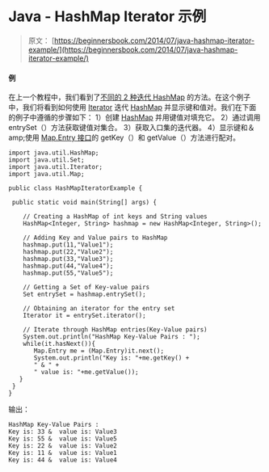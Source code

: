 # Java - HashMap Iterator 示例

> 原文： [https://beginnersbook.com/2014/07/java-hashmap-iterator-example/](https://beginnersbook.com/2014/07/java-hashmap-iterator-example/)

#### 例

在上一个教程中，我们看到了[不同的 2 种迭代 HashMap](https://beginnersbook.com/2013/12/how-to-loop-hashmap-in-java/ "How to loop HashMap in java") 的方法。在这个例子中，我们将看到如何使用 [Iterator](https://beginnersbook.com/2014/06/java-iterator-with-examples/ "Java Iterator with examples") 迭代 [HashMap](https://beginnersbook.com/2013/12/hashmap-in-java-with-example/ "HashMap in Java with Example") 并显示键和值对。我们在下面的例子中遵循的步骤如下：
1）创建 [HashMap](https://docs.oracle.com/javase/7/docs/api/java/util/HashMap.html) 并用键值对填充它。
2）通过调用 entrySet（）方法获取键值对集合。
3）获取入口集的迭代器。
4）显示键和＆amp;使用 [Map.Entry 接口](https://docs.oracle.com/javase/7/docs/api/java/util/Map.Entry.html)的 getKey（）和 getValue（）方法进行配对。

```
import java.util.HashMap;
import java.util.Set;
import java.util.Iterator;
import java.util.Map;

public class HashMapIteratorExample {

 public static void main(String[] args) {

    // Creating a HashMap of int keys and String values
    HashMap<Integer, String> hashmap = new HashMap<Integer, String>();

    // Adding Key and Value pairs to HashMap
    hashmap.put(11,"Value1");
    hashmap.put(22,"Value2");
    hashmap.put(33,"Value3");
    hashmap.put(44,"Value4");
    hashmap.put(55,"Value5");

    // Getting a Set of Key-value pairs
    Set entrySet = hashmap.entrySet();

    // Obtaining an iterator for the entry set
    Iterator it = entrySet.iterator();

    // Iterate through HashMap entries(Key-Value pairs)
    System.out.println("HashMap Key-Value Pairs : ");
    while(it.hasNext()){
       Map.Entry me = (Map.Entry)it.next();
       System.out.println("Key is: "+me.getKey() + 
       " & " + 
       " value is: "+me.getValue());
   }
 }
}
```

输出：

```
HashMap Key-Value Pairs : 
Key is: 33 &  value is: Value3
Key is: 55 &  value is: Value5
Key is: 22 &  value is: Value2
Key is: 11 &  value is: Value1
Key is: 44 &  value is: Value4
```